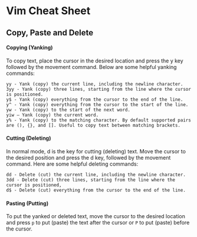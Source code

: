 # Vim Cheat Sheet

## Copy, Paste and Delete

#### Copying (Yanking)

To copy text, place the cursor in the desired location and press the y key followed by the movement command. Below are some helpful yanking commands:

```
yy - Yank (copy) the current line, including the newline character.
3yy - Yank (copy) three lines, starting from the line where the cursor is positioned.
y$ - Yank (copy) everything from the cursor to the end of the line.
y^ - Yank (copy) everything from the cursor to the start of the line.
yw - Yank (copy) to the start of the next word.
yiw – Yank (copy) the current word.
y% - Yank (copy) to the matching character. By default supported pairs are (), {}, and []. Useful to copy text between matching brackets.
```

#### Cutting (Deleting)

In normal mode, d is the key for cutting (deleting) text. Move the cursor to the desired position and press the d key, followed by the movement command. Here are some helpful deleting commands:

```
dd - Delete (cut) the current line, including the newline character.
3dd - Delete (cut) three lines, starting from the line where the cursor is positioned,
d$ - Delete (cut) everything from the cursor to the end of the line.
```

#### Pasting (Putting)

To put the yanked or deleted text, move the cursor to the desired location and press `p` to put (paste) the text after the cursor or `P` to put (paste) before the cursor.
